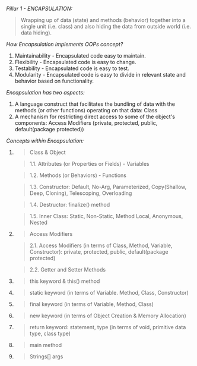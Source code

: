 *Pillar 1 - ENCAPSULATION:*
>Wrapping up of data (state) and methods (behavior) together into a single unit (i.e. class) and also hiding the data from outside world (i.e. data hiding).

_How Encapsulation implements OOPs concept?_
1. Maintainability - Encapsulated code easy to maintain.
2. Flexibility - Encapsulated code is easy to change.
3. Testability - Encapsulated code is easy to test.
4. Modularity - Encapsulated code is easy to divide in relevant state and behavior based on functionality.

_Encapsulation has two aspects:_
1. A language construct that facilitates the bundling of data with the methods (or other functions) operating on that data: Class
2. A mechanism for restricting direct access to some of the object's components: Access Modifiers (private, protected, public, default(package protected))

*Concepts within Encapsulation:*
1. >Class & Object
   
    >1.1. Attributes (or Properties or Fields) - Variables

    >1.2. Methods (or Behaviors) - Functions
    
    >1.3. Constructor: Default, No-Arg, Parameterized, Copy(Shallow, Deep, Cloning), Telescoping, Overloading
   
    >1.4. Destructor: finalize() method
   
    >1.5. Inner Class: Static, Non-Static, Method Local, Anonymous, Nested
   
2. >Access Modifiers
   
    >2.1. Access Modifiers (in terms of Class, Method, Variable, Constructor): private, protected, public, default(package protected)
   
    >2.2. Getter and Setter Methods

3. >this keyword & this() method
4. >static keyword (in terms of Variable. Method, Class, Constructor)
5. >final keyword (in terms of Variable, Method, Class)
6. >new keyword (in terms of Object Creation & Memory Allocation)
7. >return keyword: statement, type (in terms of void, primitive data type, class type)
8. >main method
9. >Strings[] args